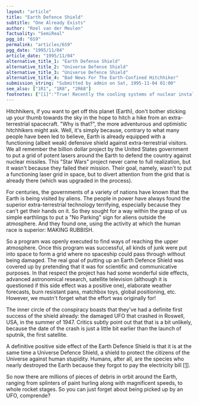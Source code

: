 ```yaml
---
layout: "article"
title: "Earth Defence Shield"
subtitle: "One Already Exists"
author: "Roel van der Meulen"
factuality: "SemiReal"
pgg_id: "6S9"
permalink: "articles/6S9"
pgg_date: "1995/11/04"
article_date: "1995/11/04"
alternative_title_1: "Earth Defense Shield"
alternative_title_2: "Universe Defense Shield"
alternative_title_3: "Universe Defence Shield"
alternative_title_4: "Bad News For The Earth-Confined Hitchhiker"
submission_string: "Submitted by admin on Sat, 1995-11-04 01:00"
see_also: ["1R1", "1R8", "2R68"]
footnotes: {"[1]":"True! Recently the cooling systems of nuclear installations on board of Russian submarines suddenly stopped because there was no electricity; the navy had forgotten to pay the electricity bill. A nuclear meltdown, and a consequent destruction of most life on Earth, was narrowly avoided by forcing the electricity company at gunpoint to put the power on again [2].","[2]":"Source: \"De Volkskrant\", a big Dutch newspaper."}
---
```

<div>
<p>Hitchhikers, if you want to get off this planet (Earth), don't bother sticking up your thumb towards the sky in the hope to hitch a hike from an extra-terrestrial spacecraft. "Why is that?", the more adventurous and optimistic hitchhikers might ask. Well, it's simply because, contrary to what many people have been led to believe, Earth is already equipped with a functioning (albeit weak) defensive shield against extra-terrestrial visitors. We all remember the billion dollar project by the United States government to put a grid of potent lasers around the Earth to defend the country against nuclear missiles. This "Star Wars" project never came to full realization, but it wasn't because they failed their mission. Their goal, namely, wasn't to put a functioning laser grid in space, but to divert attention from the grid that is already there (which was upgraded in the process).</p>
<p>For centuries, the governments of a variety of nations have known that the Earth is being visited by aliens. The people in power have always found the superior extra-terrestrial technology terrifying, especially because they can't get their hands on it. So they sought for a way within the grasp of us simple earthlings to put a "No Parking" sign for aliens outside the atmosphere. And they found one, using the activity at which the human race is superior: MAKING RUBBISH.</p>
<p>So a program was openly executed to find ways of reaching the upper atmosphere. Once this program was successful, all kinds of junk were put into space to form a grid where no spaceship could pass through without being damaged. The real goal of putting up an Earth Defence Shield was covered up by pretending that it was for scientific and communicative purposes. In that respect the project has had some wonderful side effects, advanced astronomical research, satellite television (although it is questioned if this side effect was a positive one), elaborate weather forecasts, burn resistant pans, matchbox toys, global positioning, etc. However, we mustn't forget what the effort was originally for!</p>
<p>The inner circle of the conspiracy boasts that they've had a definite first success of the shield already: the damaged UFO that crashed in Roswell, USA, in the summer of 1947. Critics subtly point out that that is a bit unlikely, because the date of the crash is just a little bit earlier than the launch of sputnik, the first satellite.</p>
<p>A definitive positive side effect of the Earth Defence Shield is that it is at the same time a Universe Defence Shield, a shield to protect the citizens of the Universe against human stupidity. Humans, after all, are the species who nearly destroyed the Earth because they forgot to pay the electricity bill <a href="#footnotes.1" class="footnote-link">[1]</a>.</p>
<p>So now there are millions of pieces of debris in orbit around the Earth, ranging from splinters of paint hurling along with magnificent speeds, to whole rocket stages. So you can just forget about being picked up by an UFO, comprende?</p>
</div>
